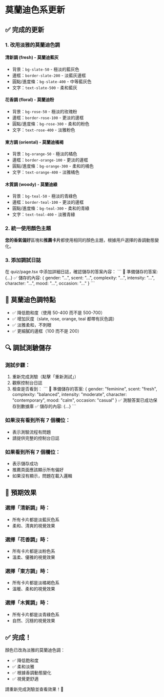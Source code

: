 # 莫蘭迪色系更新

## ✅ 完成的更新

### 1. 改用淡雅的莫蘭迪色調

#### 清新調 (fresh) - 莫蘭迪藍灰
- 背景：`bg-slate-50` - 極淡的藍灰色
- 邊框：`border-slate-200` - 淡藍灰邊框
- 圓點/進度條：`bg-slate-400` - 中等藍灰色
- 文字：`text-slate-500` - 柔和藍灰

#### 花香調 (floral) - 莫蘭迪粉
- 背景：`bg-rose-50` - 極淡的玫瑰粉
- 邊框：`border-rose-100` - 更淡的邊框
- 圓點/進度條：`bg-rose-300` - 柔和的粉色
- 文字：`text-rose-400` - 淡雅粉色

#### 東方調 (oriental) - 莫蘭迪橘褐
- 背景：`bg-orange-50` - 極淡的橘色
- 邊框：`border-orange-100` - 更淡的邊框
- 圓點/進度條：`bg-orange-300` - 柔和的橘色
- 文字：`text-orange-400` - 淡雅橘色

#### 木質調 (woody) - 莫蘭迪綠
- 背景：`bg-teal-50` - 極淡的青綠色
- 邊框：`border-teal-100` - 更淡的邊框
- 圓點/進度條：`bg-teal-300` - 柔和的青綠
- 文字：`text-teal-400` - 淡雅青綠

### 2. 統一使用顏色主題
**您的香氣偏好**區塊和**推薦卡片**都使用相同的顏色主題，根據用戶選擇的香調動態變化。

### 3. 添加調試日誌
在 quiz/page.tsx 中添加詳細日誌，確認儲存的答案內容：
\`\`\`
📝 準備儲存的答案: {...}
✅ 儲存的內容: {
  gender: "...",
  scent: "...",
  complexity: "...",
  intensity: "...",
  character: "...",
  mood: "...",
  occasion: "..."
}
\`\`\`

## 🎨 莫蘭迪色調特點

- ✅ 降低飽和度（使用 50-400 而不是 500-700）
- ✅ 增加灰度（slate, rose, orange, teal 都帶有灰色調）
- ✅ 淡雅柔和，不刺眼
- ✅ 更細膩的邊框（100 而不是 200）

## 🔍 調試測驗儲存

### 測試步驟：
1. 重新完成測驗（點擊「重新測試」）
2. 觀察控制台日誌
3. 檢查是否看到：
   \`\`\`
   📝 準備儲存的答案: {
     gender: "feminine",
     scent: "fresh",
     complexity: "balanced",
     intensity: "moderate",
     character: "contemporary",
     mood: "calm",
     occasion: "casual"
   }
   ✅ 測驗答案已成功保存到數據庫
   ✅ 儲存的內容: {...}
   \`\`\`

### 如果沒有看到所有 7 個欄位：
- 表示測驗流程有問題
- 請提供完整的控制台日誌

### 如果看到所有 7 個欄位：
- 表示儲存成功
- 推薦頁面應該顯示所有偏好
- 如果沒有顯示，問題在載入邏輯

## 📝 預期效果

### 選擇「清新調」時：
- 所有卡片都是淡藍灰色系
- 柔和、清爽的視覺效果

### 選擇「花香調」時：
- 所有卡片都是淡粉色系
- 溫柔、優雅的視覺效果

### 選擇「東方調」時：
- 所有卡片都是淡橘褐色系
- 溫暖、柔和的視覺效果

### 選擇「木質調」時：
- 所有卡片都是淡青綠色系
- 自然、沉穩的視覺效果

## ✅ 完成！

顏色已改為淡雅的莫蘭迪色調：
- ✅ 降低飽和度
- ✅ 柔和淡雅
- ✅ 根據香調動態變化
- ✅ 視覺更舒適

請重新完成測驗並查看效果！🎉
